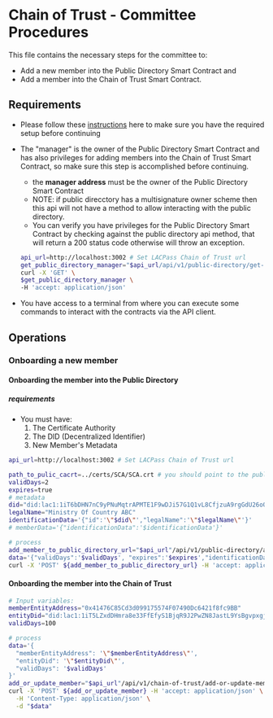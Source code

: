 # Chain of Trust - Committee Procedures

This file contains the necessary steps for the committee to:
* Add a new member into the Public Directory Smart Contract and
* Add a member into the Chain of Trust Smart Contract.

## Requirements
 
* Please follow these [instructions](./Setup-Guide.md) here to make sure you have the required setup before continuing
* The "manager" is the owner of the Public Directory Smart Contract and has also privileges for adding members into the Chain of Trust Smart Contract, so make sure this step is accomplished before continuing.
    * the **manager address** must be the owner of the Public Directory Smart Contract
    * NOTE: if public direcctory has a multisignature owner scheme then this api will not have a method to allow interacting with the public directory.
    * You can verify you have privileges for the Public Directory Smart Contract by checking against the public directory api method, that will return a 200 status code otherwise will throw an exception.
    ```sh
    api_url=http://localhost:3002 # Set LACPass Chain of Trust url
    get_public_directory_manager="$api_url/api/v1/public-directory/get-manager"
    curl -X 'GET' \
    $get_public_directory_manager \
    -H 'accept: application/json'
    ```

* You have access to a terminal from where you can execute some commands to interact with the contracts via the API client.

## Operations

### Onboarding a new member

#### Onboarding the member into the Public Directory

##### requirements
* You must have:
    1. The Certificate Authority
    2. The DID (Decentralized Identifier)
    3. New Member's Metadata

```sh
api_url=http://localhost:3002 # Set LACPass Chain of Trust url
```

```sh
path_to_pulic_cacrt=../certs/SCA/SCA.crt # you should point to the public Certificate Authority pem
validDays=2
expires=true
# metadata
did="did:lac1:1iT6bDHN7nC9yPNuMqtrAPMTE1F9wDJi57G1Q1vL8CfjzuA9rgGdU26oQqV4GhdoLWtu" # New member's DID
legalName="Ministry Of Country ABC"
identificationData='{"id":'\"$did\"',"legalName":'\"$legalName\"'}'
# memberData='{"identificationData":'$identificationData'}'

# process
add_member_to_public_directory_url="$api_url"/api/v1/public-directory/add-member
data='{"validDays":'$validDays', "expires":'$expires',"identificationData":'$identificationData'}'
curl -X 'POST' ${add_member_to_public_directory_url} -H 'accept: application/json' -F caCert=@$path_to_pulic_cacrt -F data=$data
```

#### Onboarding the member into the Chain of Trust


```sh
# Input variables:
memberEntityAddress="0x41476C85Cd3d099175574F07490Dc6421f8fc9BB"
entityDid="did:lac1:1iT5LZxdDHmra8e33FfEfyS1BjqR9J2PwZN8JastL9YsBgvpxgjTnuKMi8HkRCvuRLYh"
validDays=100

# process
data='{
  "memberEntityAddress": '\"$memberEntityAddress\"',
  "entityDid": '\"$entityDid\"',
  "validDays": '$validDays'
}'
add_or_update_member="$api_url"/api/v1/chain-of-trust/add-or-update-member
curl -X 'POST' ${add_or_update_member} -H 'accept: application/json' \
  -H 'Content-Type: application/json' \
  -d "$data"
```